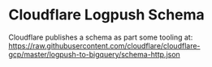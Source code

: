 # Cloudflare Logpush Schema

Cloudflare publishes a schema as part some tooling at: https://raw.githubusercontent.com/cloudflare/cloudflare-gcp/master/logpush-to-bigquery/schema-http.json
